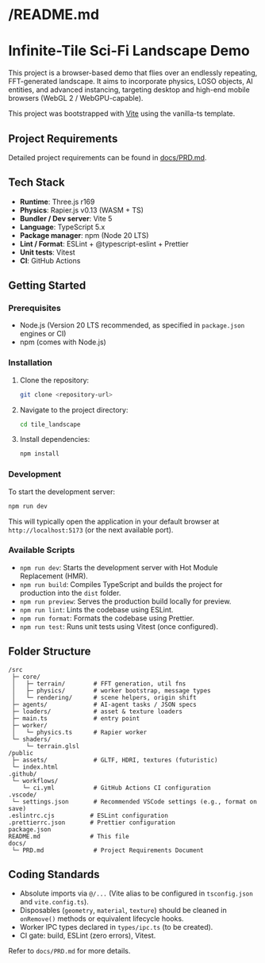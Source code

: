 # /README.md
# Infinite-Tile Sci-Fi Landscape Demo

This project is a browser-based demo that flies over an endlessly repeating, FFT-generated landscape. It aims to incorporate physics, LOSO objects, AI entities, and advanced instancing, targeting desktop and high-end mobile browsers (WebGL 2 / WebGPU-capable).

This project was bootstrapped with [Vite](https://vitejs.dev/) using the vanilla-ts template.

## Project Requirements

Detailed project requirements can be found in [docs/PRD.md](docs/PRD.md).

## Tech Stack

- **Runtime**: Three.js r169
- **Physics**: Rapier.js v0.13 (WASM + TS)
- **Bundler / Dev server**: Vite 5
- **Language**: TypeScript 5.x
- **Package manager**: npm (Node 20 LTS)
- **Lint / Format**: ESLint + @typescript-eslint + Prettier
- **Unit tests**: Vitest
- **CI**: GitHub Actions

## Getting Started

### Prerequisites

- Node.js (Version 20 LTS recommended, as specified in `package.json` engines or CI)
- npm (comes with Node.js)

### Installation

1.  Clone the repository:
    ```bash
    git clone <repository-url>
    ```
2.  Navigate to the project directory:
    ```bash
    cd tile_landscape
    ```
3.  Install dependencies:
    ```bash
    npm install
    ```

### Development

To start the development server:

```bash
npm run dev
```

This will typically open the application in your default browser at `http://localhost:5173` (or the next available port).

### Available Scripts

- `npm run dev`: Starts the development server with Hot Module Replacement (HMR).
- `npm run build`: Compiles TypeScript and builds the project for production into the `dist` folder.
- `npm run preview`: Serves the production build locally for preview.
- `npm run lint`: Lints the codebase using ESLint.
- `npm run format`: Formats the codebase using Prettier.
- `npm run test`: Runs unit tests using Vitest (once configured).

## Folder Structure

```
/src
 ├─ core/
 │   ├─ terrain/        # FFT generation, util fns
 │   ├─ physics/        # worker bootstrap, message types
 │   └─ rendering/      # scene helpers, origin shift
 ├─ agents/             # AI-agent tasks / JSON specs
 ├─ loaders/            # asset & texture loaders
 ├─ main.ts             # entry point
 ├─ worker/
 │   └─ physics.ts      # Rapier worker
 └─ shaders/
     └─ terrain.glsl
/public
 ├─ assets/             # GLTF, HDRI, textures (futuristic)
 └─ index.html
.github/
 └─ workflows/
    └─ ci.yml           # GitHub Actions CI configuration
.vscode/
 └─ settings.json       # Recommended VSCode settings (e.g., format on save)
.eslintrc.cjs          # ESLint configuration
.prettierrc.json       # Prettier configuration
package.json
README.md              # This file
docs/
 └─ PRD.md              # Project Requirements Document
```

## Coding Standards

- Absolute imports via `@/...` (Vite alias to be configured in `tsconfig.json` and `vite.config.ts`).
- Disposables (`geometry`, `material`, `texture`) should be cleaned in `onRemove()` methods or equivalent lifecycle hooks.
- Worker IPC types declared in `types/ipc.ts` (to be created).
- CI gate: build, ESLint (zero errors), Vitest.

Refer to `docs/PRD.md` for more details. 